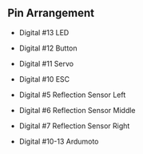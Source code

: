 ## Pin Arrangement

 - Digital #13 LED
 - Digital #12 Button
 - Digital #11 Servo
 - Digital #10 ESC

 - Digital #5 Reflection Sensor Left
 - Digital #6 Reflection Sensor Middle
 - Digital #7 Reflection Sensor Right
 - Digital #10-13 Ardumoto
